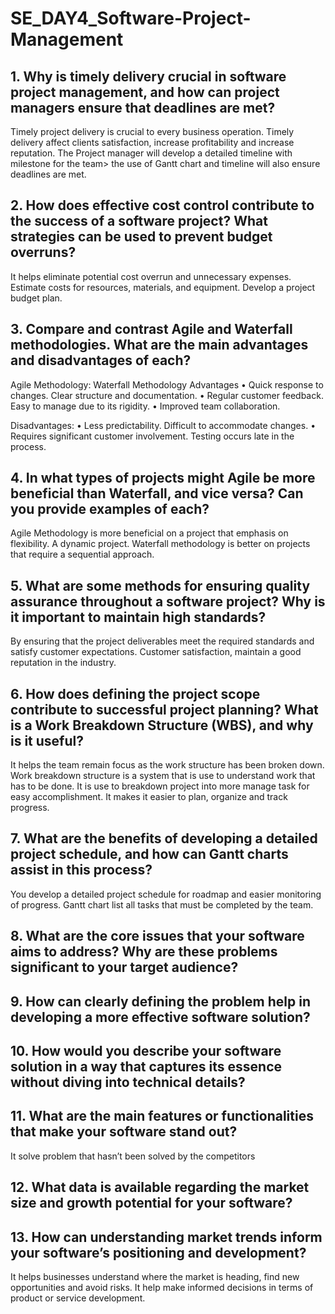 # SE_DAY4_Software-Project-Management
## 1. Why is timely delivery crucial in software project management, and how can project managers ensure that deadlines are met?
Timely project delivery is crucial to every business operation. Timely delivery affect clients satisfaction, increase profitability and increase reputation. The Project manager will develop a detailed timeline with milestone for the team> the use of Gantt chart and timeline will also ensure deadlines are met.

## 2. How does effective cost control contribute to the success of a software project? What strategies can be used to prevent budget overruns?
It helps eliminate potential cost overrun and unnecessary expenses. Estimate costs for resources, materials, and equipment. Develop a project budget plan.

## 3. Compare and contrast Agile and Waterfall methodologies. What are the main advantages and disadvantages of each?
Agile Methodology: 				Waterfall Methodology
Advantages
•	Quick response to changes. 		Clear structure and documentation.
•	Regular customer feedback.		Easy to manage due to its rigidity.	
•	Improved team collaboration.

Disadvantages:
•	Less predictability.			Difficult to accommodate changes.
•	Requires significant customer involvement.	Testing occurs late in the process.

## 4. In what types of projects might Agile be more beneficial than Waterfall, and vice versa? Can you provide examples of each?
Agile Methodology is more beneficial on a project that emphasis on flexibility. A dynamic project.
Waterfall methodology is better on projects that require a sequential approach.

## 5. What are some methods for ensuring quality assurance throughout a software project? Why is it important to maintain high standards?
By ensuring that the project deliverables meet the required standards and satisfy customer expectations. Customer satisfaction, maintain a good reputation in the industry.

## 6. How does defining the project scope contribute to successful project planning? What is a Work Breakdown Structure (WBS), and why is it useful?
It helps the team remain focus as the work structure has been broken down. Work breakdown structure is a system that is use to understand work that has to be done. It is use to breakdown project into more manage task for easy accomplishment. It makes it easier to plan, organize and track progress. 

## 7. What are the benefits of developing a detailed project schedule, and how can Gantt charts assist in this process?
You develop a detailed project schedule for roadmap and easier monitoring of progress. Gantt chart list all tasks that must be completed by the team.

## 8. What are the core issues that your software aims to address? Why are these problems significant to your target audience?

## 9. How can clearly defining the problem help in developing a more effective software solution?

## 10. How would you describe your software solution in a way that captures its essence without diving into technical details?

## 11. What are the main features or functionalities that make your software stand out?
It solve problem that hasn’t been solved by the competitors

## 12. What data is available regarding the market size and growth potential for your software?

## 13. How can understanding market trends inform your software’s positioning and development?
It helps businesses understand where the market is heading, find new opportunities and avoid risks. It help make informed decisions in terms of product or service development.
